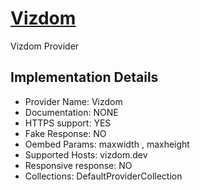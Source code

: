 # [Vizdom](https://vizdom.dev)

Vizdom Provider

## Implementation Details

- Provider
Name: Vizdom
- Documentation: NONE
- HTTPS support: YES
- Fake Response: NO
- Oembed Params: maxwidth , maxheight
- Supported Hosts: vizdom.dev
- Responsive response: NO
- Collections: DefaultProviderCollection


